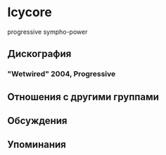 # Icycore

progressive sympho-power

## Дискография

### "Wetwired" 2004, Progressive




## Отношения с другими группами


## Обсуждения


## Упоминания

